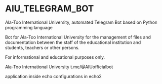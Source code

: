 # AIU_TELEGRAM_BOT

Ala-Too International University, automated Telegram Bot based on Python programming language

Bot for Ala-Too International University for the management of files and documentation between the staff of the educational institution and students, teachers or other persons.

For informational and educational purposes only.



Ala-Too International University
t.me/@AIUofficialbot


application inside echo
configurations in echo2
